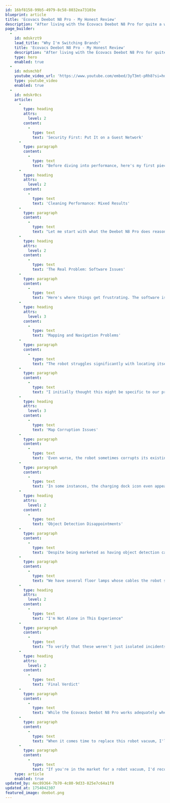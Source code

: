 ```yaml
---
id: 16bf8158-99b5-4979-8c58-8032ea73103e
blueprint: article
title: 'Ecovacs Deebot N8 Pro - My Honest Review'
description: "After living with the Ecovacs Deebot N8 Pro for quite a while now, I felt it was time to share my honest thoughts about this robot vacuum. Spoiler alert: I'm not impressed, and here's why."
page_builder:
  -
    id: mdskrzt9
    lead_title: "Why I'm Switching Brands"
    title: 'Ecovacs Deebot N8 Pro - My Honest Review'
    description: "After living with the Ecovacs Deebot N8 Pro for quite a while now, I felt it was time to share my honest thoughts about this robot vacuum. Spoiler alert: I'm not impressed, and here's why."
    type: hero
    enabled: true
  -
    id: mdsmchbf
    youtube_video_url: 'https://www.youtube.com/embed/3yT3mt-pRh8?si=hdDXJ6i2_NVU1kI3'
    type: youtube_video
    enabled: true
  -
    id: mdskr0cs
    article:
      -
        type: heading
        attrs:
          level: 2
        content:
          -
            type: text
            text: 'Security First: Put It on a Guest Network'
      -
        type: paragraph
        content:
          -
            type: text
            text: "Before diving into performance, here's my first piece of advice: if you decide to get this robot vacuum, make sure to connect it to a guest Wi-Fi network. Most commodity routers have this feature, and it's crucial for keeping the device isolated from your main computers. Like many cloud-based smart home devices, it's better to be safe than sorry when it comes to network security."
      -
        type: heading
        attrs:
          level: 2
        content:
          -
            type: text
            text: 'Cleaning Performance: Mixed Results'
      -
        type: paragraph
        content:
          -
            type: text
            text: "Let me start with what the Deebot N8 Pro does reasonably well. The vacuuming performance is okay – nothing spectacular, but it gets the job done. However, the mopping function leaves much to be desired. It's not great, but honestly, this is pretty much what you'd expect from similar robot vacuums in this price range. Nothing particularly special, but nothing terrible either."
      -
        type: heading
        attrs:
          level: 2
        content:
          -
            type: text
            text: 'The Real Problem: Software Issues'
      -
        type: paragraph
        content:
          -
            type: text
            text: "Here's where things get frustrating. The software is genuinely problematic, and it's the main reason I can't recommend this device."
      -
        type: heading
        attrs:
          level: 3
        content:
          -
            type: text
            text: 'Mapping and Navigation Problems'
      -
        type: paragraph
        content:
          -
            type: text
            text: "The robot struggles significantly with locating itself and maintaining accurate floor maps. Whenever I move it from one floor to another, it fails to recognize the existing floor plan. Instead of using the saved map, it creates an entirely new floor map and starts the mapping process from scratch. This is incredibly annoying and defeats the purpose of having a smart robot that's supposed to learn your home's layout."
      -
        type: paragraph
        content:
          -
            type: text
            text: "I initially thought this might be specific to our previous house, but we've since moved, and the exact same problem persists in our new home. This confirms it's definitely a software issue, not something related to our specific environment."
      -
        type: heading
        attrs:
          level: 3
        content:
          -
            type: text
            text: 'Map Corruption Issues'
      -
        type: paragraph
        content:
          -
            type: text
            text: 'Even worse, the robot sometimes corrupts its existing maps in bizarre ways. It will drive around normally, then suddenly a rotated copy of the map appears overlaid on top of the existing map. When this happens, the robot becomes completely confused and gets lost in its own virtual representation of your home.'
      -
        type: paragraph
        content:
          -
            type: text
            text: 'In some instances, the charging dock icon even appears somewhere outside the house boundaries on the map, which is just plain weird.'
      -
        type: heading
        attrs:
          level: 2
        content:
          -
            type: text
            text: 'Object Detection Disappointments'
      -
        type: paragraph
        content:
          -
            type: text
            text: 'Despite being marketed as having object detection capabilities with its built-in camera, the Deebot N8 Pro regularly gets stuck on obstacles it should theoretically be able to identify and avoid.'
      -
        type: paragraph
        content:
          -
            type: text
            text: "We have several floor lamps whose cables the robot seems to love getting tangled up in. More frustratingly, we have an IKEA chair that sits at just the wrong height – the robot can almost, but not quite, pass underneath it. Instead of recognizing this obstacle and avoiding it, the robot repeatedly attempts to drive under the chair, only to get stuck on the chair's base."
      -
        type: heading
        attrs:
          level: 2
        content:
          -
            type: text
            text: "I'm Not Alone in This Experience"
      -
        type: paragraph
        content:
          -
            type: text
            text: "To verify that these weren't just isolated incidents, I checked the Google Play Store reviews for the Ecovacs app. Sure enough, there are numerous one-star reviews describing the exact same issues I've experienced. This suggests these are widespread problems rather than individual device defects."
      -
        type: heading
        attrs:
          level: 2
        content:
          -
            type: text
            text: 'Final Verdict'
      -
        type: paragraph
        content:
          -
            type: text
            text: 'While the Ecovacs Deebot N8 Pro works adequately when everything goes smoothly, the software issues make it too unreliable for daily use. The constant need to recreate maps, the random map corruption, and the poor object detection significantly outweigh any benefits the device might offer.'
      -
        type: paragraph
        content:
          -
            type: text
            text: "When it comes time to replace this robot vacuum, I'll definitely be looking at different brands. There are too many frustrating quirks and software problems to justify sticking with Ecovacs for my next purchase."
      -
        type: paragraph
        content:
          -
            type: text
            text: "If you're in the market for a robot vacuum, I'd recommend looking elsewhere – your future self will thank you for avoiding these headaches."
    type: article
    enabled: true
updated_by: 4ec89364-7b70-4c80-9d33-825e7c64a1f8
updated_at: 1754042307
featured_image: deebot.png
---
```

